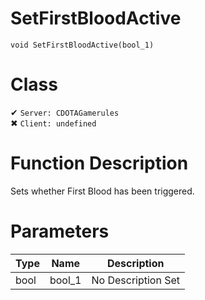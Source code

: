 # SetFirstBloodActive
```
void SetFirstBloodActive(bool_1)
```
# Class
✔ `Server: CDOTAGamerules`  
✖ `Client: undefined`  

# Function Description
Sets whether First Blood has been triggered.
# Parameters
Type|Name|Description
--|--|--
bool|bool_1|No Description Set
